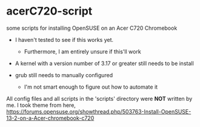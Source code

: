 # acerC720-script
some scripts for installing OpenSUSE on an Acer C720 Chromebook

* I haven't tested to see if this works yet.

	* Furthermore, I am entirely unsure if this'll work

* A kernel with a version number of 3.17 or greater still needs to be install

* grub still needs to manually configured

	* I'm not smart enough to figure out how to automate it

All config files and all scripts in the 'scripts' directory were **NOT** written by me.
I took theme from here, https://forums.opensuse.org/showthread.php/503763-Install-OpenSUSE-13-2-on-a-Acer-chromebook-c720
